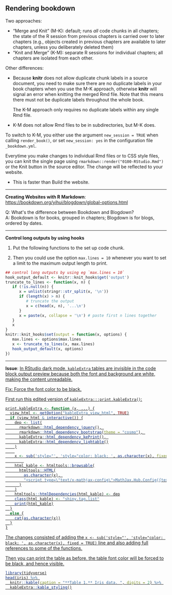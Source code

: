 ## Rendering bookdown

Two approaches:

- “Merge and Knit” (M-K): default; runs *all* code chunks in all chapters; the state of the R session from previous chapters is carried over to later chapters (e.g., objects created in previous chapters are available to later chapters, unless you deliberately deleted them)
- “Knit and Merge” (K-M): separate R sessions for individual chapters; all chapters are isolated from each other.

Other differences:

- Because **knitr** does not allow duplicate chunk labels in a source document, you need to make sure there are no duplicate labels in your book chapters when you use the M-K approach, otherwise **knitr** will signal an error when knitting the merged Rmd file. Note that this means there must not be duplicate labels throughout the whole book. 

  The K-M approach only requires no duplicate labels within any single Rmd file.

- K-M does not allow Rmd files to be in subdirectories, but M-K does.

To switch to K-M, you either use the argument `new_session = TRUE` when calling `render_book()`, or set `new_session: yes` in the configuration file `_bookdown.yml`.


Everytime you make changes to individual Rmd files or to CSS style files, you can knit the single page using `rmarkdown::render("0100-RStudio.Rmd")` or the Knit button in the source editor. The change will be reflected to your website.

- This is faster than Build the website.

--------------------------------------------------------------------------------

**Creating Websites with R Markdown**: <https://bookdown.org/yihui/blogdown/global-options.html>

Q: What's the difference between Bookdown and Blogdown?  
A: Bookdown is for books, grouped in chapters; Blogdown is for blogs, ordered by dates.



--------------------------------------------------------------------------------

**Control long outputs by using hooks**

1. Put the following functions to the set up code chunk.

2. Then you could use the option `max.lines = 10` whenever you want to set a limit to the maximum output length to print.

```r
## control long outputs by using eg `max.lines = 10`
hook_output_default <- knitr::knit_hooks$get('output')
truncate_to_lines <- function(x, n) {
   if (!is.null(n)) {
      x = unlist(stringr::str_split(x, '\n'))
      if (length(x) > n) {
         # truncate the output
         x = c(head(x, n), '...\n')
      }
      x = paste(x, collapse = '\n') # paste first n lines together
   }
   x
}
knitr::knit_hooks$set(output = function(x, options) {
   max.lines <- options$max.lines
   x <- truncate_to_lines(x, max.lines)
   hook_output_default(x, options)
})
```

--------------------------------------------------------------------------------

**Issue**: <u>In RStudio dark mode<u>, `kableExtra` tables are invisible in the code block output preview because both the font and background are white, making the content unreadable.

Fix: Force the font color to be black. 

First run this edited version of `kableExtra:::print.kableExtra()`:


```r
print.kableExtra <- function (x, ...) {
  view_html <- getOption("kableExtra_view_html", TRUE)
  if (view_html & interactive()) {
    dep <- list(
      rmarkdown::html_dependency_jquery(), 
      rmarkdown::html_dependency_bootstrap(theme = "cosmo"), 
      kableExtra::html_dependency_kePrint(), 
      kableExtra::html_dependency_lightable()
    )
    
    x <- sub('style="', 'style="color: black; ', as.character(x), fixed = TRUE)
        
    html_kable <- htmltools::browsable(
      htmltools::HTML(
        as.character(x), 
        "<script type=\"text/x-mathjax-config\">MathJax.Hub.Config({tex2jax: {inlineMath: [[\"$\",\"$\"]]}})</script><script async src=\"https://mathjax.rstudio.com/latest/MathJax.js?config=TeX-AMS-MML_HTMLorMML\"></script>"
      )
    )
    htmltools::htmlDependencies(html_kable) <- dep
    class(html_kable) <- "shiny.tag.list"
    print(html_kable)
  }
  else {
    cat(as.character(x))
  }
}
```

The changes consisted of adding the `x <- sub('style="', 'style="color: black; ', as.character(x), fixed = TRUE)` line and also adding full references to some of the functions.

Then you can print the table as before, the table font color will be forced to be black, and hence visible.

```r
library(tidyverse)
head(iris) %>% 
  knitr::kable(caption = "**Table 1.** Iris data. ", digits = 2) %>% 
  kableExtra::kable_styling()
```


